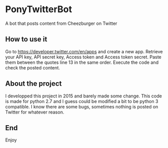 # PonyTwitterBot
A bot that posts content from Cheezburger on Twitter

## How to use it
Go to https://developer.twitter.com/en/apps and create a new app.
Retrieve your API key, API secret key, Access token and Access token secret.
Paste them between the quotes line 13 in the same order.
Execute the code and check the posted content.

## About the project
I developped this project in 2015 and barely made some change.
This code is made for python 2.7 and I guess could be modified a bit to be python 3 compatible.
I know there are some bugs, sometimes nothing is posted on Twitter for whatever reason.

## End
Enjoy
